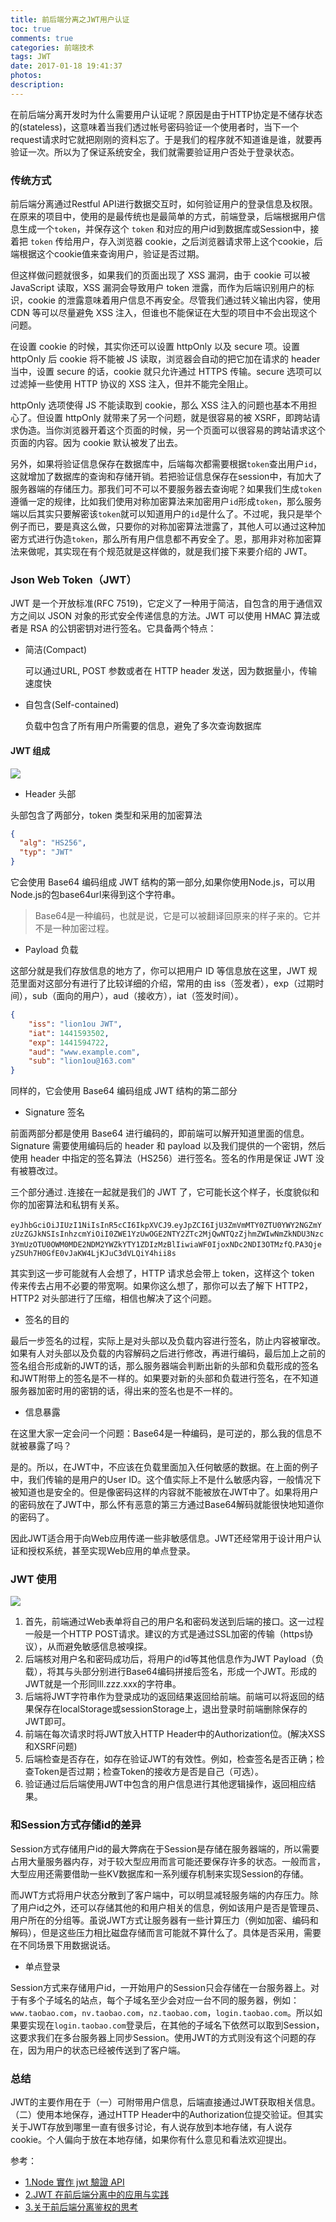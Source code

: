 ```yaml
---
title: 前后端分离之JWT用户认证
toc: true
comments: true
categories: 前端技术
tags: JWT
date: 2017-01-18 19:41:37
photos:
description:
---
```

在前后端分离开发时为什么需要用户认证呢？原因是由于HTTP协定是不储存状态的(stateless)，这意味着当我们透过帐号密码验证一个使用者时，当下一个request请求时它就把刚刚的资料忘了。于是我们的程序就不知道谁是谁，就要再验证一次。所以为了保证系统安全，我们就需要验证用户否处于登录状态。


<!-- more -->
### 传统方式

前后端分离通过Restful API进行数据交互时，如何验证用户的登录信息及权限。在原来的项目中，使用的是最传统也是最简单的方式，前端登录，后端根据用户信息生成一个`token`，并保存这个 `token` 和对应的用户id到数据库或Session中，接着把 `token` 传给用户，存入浏览器 cookie，之后浏览器请求带上这个cookie，后端根据这个cookie值来查询用户，验证是否过期。

但这样做问题就很多，如果我们的页面出现了 XSS 漏洞，由于 cookie 可以被 JavaScript 读取，XSS 漏洞会导致用户 token 泄露，而作为后端识别用户的标识，cookie 的泄露意味着用户信息不再安全。尽管我们通过转义输出内容，使用 CDN 等可以尽量避免 XSS 注入，但谁也不能保证在大型的项目中不会出现这个问题。

在设置 cookie 的时候，其实你还可以设置 httpOnly 以及 secure 项。设置 httpOnly 后 cookie 将不能被 JS 读取，浏览器会自动的把它加在请求的 header 当中，设置 secure 的话，cookie 就只允许通过 HTTPS 传输。secure 选项可以过滤掉一些使用 HTTP 协议的 XSS 注入，但并不能完全阻止。

httpOnly 选项使得 JS 不能读取到 cookie，那么 XSS 注入的问题也基本不用担心了。但设置 httpOnly 就带来了另一个问题，就是很容易的被 XSRF，即跨站请求伪造。当你浏览器开着这个页面的时候，另一个页面可以很容易的跨站请求这个页面的内容。因为 cookie 默认被发了出去。

另外，如果将验证信息保存在数据库中，后端每次都需要根据`token`查出用户`id`，这就增加了数据库的查询和存储开销。若把验证信息保存在session中，有加大了服务器端的存储压力。那我们可不可以不要服务器去查询呢？如果我们生成`token`遵循一定的规律，比如我们使用对称加密算法来加密用户`id`形成`token`，那么服务端以后其实只要解密该`token`就可以知道用户的`id`是什么了。不过呢，我只是举个例子而已，要是真这么做，只要你的对称加密算法泄露了，其他人可以通过这种加密方式进行伪造`token`，那么所有用户信息都不再安全了。恩，那用非对称加密算法来做呢，其实现在有个规范就是这样做的，就是我们接下来要介绍的 JWT。

### Json Web Token（JWT）

JWT 是一个开放标准(RFC 7519)，它定义了一种用于简洁，自包含的用于通信双方之间以 JSON 对象的形式安全传递信息的方法。JWT 可以使用 HMAC 算法或者是 RSA 的公钥密钥对进行签名。它具备两个特点：

* 简洁(Compact)
    
    可以通过URL, POST 参数或者在 HTTP header 发送，因为数据量小，传输速度快

* 自包含(Self-contained)

    负载中包含了所有用户所需要的信息，避免了多次查询数据库

#### JWT 组成

![](http://cdn.chuyunt.com/uPic/006tNc79gy1fbv54tfilmj31120b2wl9.jpg)

* Header 头部

头部包含了两部分，token 类型和采用的加密算法

```json
{
  "alg": "HS256",
  "typ": "JWT"
}
```
它会使用 Base64 编码组成 JWT 结构的第一部分,如果你使用Node.js，可以用Node.js的包base64url来得到这个字符串。

>Base64是一种编码，也就是说，它是可以被翻译回原来的样子来的。它并不是一种加密过程。

* Payload 负载

这部分就是我们存放信息的地方了，你可以把用户 ID 等信息放在这里，JWT 规范里面对这部分有进行了比较详细的介绍，常用的由 iss（签发者），exp（过期时间），sub（面向的用户），aud（接收方），iat（签发时间）。

```json
{
    "iss": "lion1ou JWT",
    "iat": 1441593502,
    "exp": 1441594722,
    "aud": "www.example.com",
    "sub": "lion1ou@163.com"
}
```
同样的，它会使用 Base64 编码组成 JWT 结构的第二部分

* Signature 签名

前面两部分都是使用 Base64 进行编码的，即前端可以解开知道里面的信息。Signature 需要使用编码后的 header 和 payload 以及我们提供的一个密钥，然后使用 header 中指定的签名算法（HS256）进行签名。签名的作用是保证 JWT 没有被篡改过。

三个部分通过` . `连接在一起就是我们的 JWT 了，它可能长这个样子，长度貌似和你的加密算法和私钥有关系。

`eyJhbGciOiJIUzI1NiIsInR5cCI6IkpXVCJ9`.`eyJpZCI6IjU3ZmVmMTY0ZTU0YWY2NGZmYzUzZGJkNSIsInhzcmYiOiI0ZWE1YzUwOGE2NTY2ZTc2MjQwNTQzZjhmZWIwNmZkNDU3Nzc3YmUzOTU0OWM0MDE2NDM2YWZkYTY1ZDIzMzBlIiwiaWF0IjoxNDc2NDI3OTMzfQ`.`PA3QjeyZSUh7H0GfE0vJaKW4LjKJuC3dVLQiY4hii8s`

其实到这一步可能就有人会想了，HTTP 请求总会带上 token，这样这个 token 传来传去占用不必要的带宽啊。如果你这么想了，那你可以去了解下 HTTP2，HTTP2 对头部进行了压缩，相信也解决了这个问题。

* 签名的目的

最后一步签名的过程，实际上是对头部以及负载内容进行签名，防止内容被窜改。如果有人对头部以及负载的内容解码之后进行修改，再进行编码，最后加上之前的签名组合形成新的JWT的话，那么服务器端会判断出新的头部和负载形成的签名和JWT附带上的签名是不一样的。如果要对新的头部和负载进行签名，在不知道服务器加密时用的密钥的话，得出来的签名也是不一样的。

* 信息暴露

在这里大家一定会问一个问题：Base64是一种编码，是可逆的，那么我的信息不就被暴露了吗？

是的。所以，在JWT中，不应该在负载里面加入任何敏感的数据。在上面的例子中，我们传输的是用户的User ID。这个值实际上不是什么敏感内容，一般情况下被知道也是安全的。但是像密码这样的内容就不能被放在JWT中了。如果将用户的密码放在了JWT中，那么怀有恶意的第三方通过Base64解码就能很快地知道你的密码了。

因此JWT适合用于向Web应用传递一些非敏感信息。JWT还经常用于设计用户认证和授权系统，甚至实现Web应用的单点登录。

### JWT 使用

![](http://cdn.chuyunt.com/uPic/006tNc79gy1fbv63pzqocj30pj0h8t9m.jpg)

1. 首先，前端通过Web表单将自己的用户名和密码发送到后端的接口。这一过程一般是一个HTTP POST请求。建议的方式是通过SSL加密的传输（https协议），从而避免敏感信息被嗅探。
2. 后端核对用户名和密码成功后，将用户的id等其他信息作为JWT Payload（负载），将其与头部分别进行Base64编码拼接后签名，形成一个JWT。形成的JWT就是一个形同lll.zzz.xxx的字符串。
3. 后端将JWT字符串作为登录成功的返回结果返回给前端。前端可以将返回的结果保存在localStorage或sessionStorage上，退出登录时前端删除保存的JWT即可。
4. 前端在每次请求时将JWT放入HTTP Header中的Authorization位。(解决XSS和XSRF问题)
5. 后端检查是否存在，如存在验证JWT的有效性。例如，检查签名是否正确；检查Token是否过期；检查Token的接收方是否是自己（可选）。
6. 验证通过后后端使用JWT中包含的用户信息进行其他逻辑操作，返回相应结果。

### 和Session方式存储id的差异

Session方式存储用户id的最大弊病在于Session是存储在服务器端的，所以需要占用大量服务器内存，对于较大型应用而言可能还要保存许多的状态。一般而言，大型应用还需要借助一些KV数据库和一系列缓存机制来实现Session的存储。

而JWT方式将用户状态分散到了客户端中，可以明显减轻服务端的内存压力。除了用户id之外，还可以存储其他的和用户相关的信息，例如该用户是否是管理员、用户所在的分组等。虽说JWT方式让服务器有一些计算压力（例如加密、编码和解码），但是这些压力相比磁盘存储而言可能就不算什么了。具体是否采用，需要在不同场景下用数据说话。

* 单点登录

Session方式来存储用户id，一开始用户的Session只会存储在一台服务器上。对于有多个子域名的站点，每个子域名至少会对应一台不同的服务器，例如：`www.taobao.com`，`nv.taobao.com`，`nz.taobao.com`，`login.taobao.com`。所以如果要实现在`login.taobao.com`登录后，在其他的子域名下依然可以取到Session，这要求我们在多台服务器上同步Session。使用JWT的方式则没有这个问题的存在，因为用户的状态已经被传送到了客户端。

### 总结

JWT的主要作用在于（一）可附带用户信息，后端直接通过JWT获取相关信息。（二）使用本地保存，通过HTTP Header中的Authorization位提交验证。但其实关于JWT存放到哪里一直有很多讨论，有人说存放到本地存储，有人说存 cookie。个人偏向于放在本地存储，如果你有什么意见和看法欢迎提出。

参考：
* [1.Node 實作 jwt 驗證 API](https://segmentfault.com/a/1190000005783306) 
* [2.JWT 在前后端分离中的应用与实践](http://blog.rainy.im/2015/06/10/react-jwt-pretty-good-practice/) 
* [3.关于前后端分离鉴权的思考](https://ruiming.me/archives/41)





